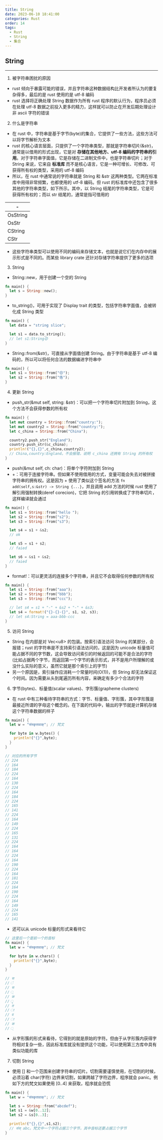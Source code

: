 ```yaml
---
title: String
date: 2023-06-10 18:41:00
categories: Rust
order: 14
tags:
  - Rust
  - String
  - 集合
---
```


## String
---
1. 被字符串困扰的原因
- rust 倾向于暴露可能的错误，并且字符串这种数据结构比开发者所认为的要复杂得多，最后的是 rust 使用的是 utf-8 编码
- rust 选择将正确处理 String 数据作为所有 rust 程序的默认行为，程序员必须在处理 utf-8 数据之前投入更多的精力，这样就可以防止在开发后期处理设计非 ascii 字符的错误

2. 什么是字符串
- 在 rust 中，字符串是基于字节(byte)的集合，它提供了一些方法，这些方法可以将字节解析为文本
- rust 的核心语言层面，只提供了一个字符串类型，那就是字符串切片(&str)，通常是以借用的形式出现，它是对 **存储在其他地方、utf-8 编码的字符串的引用**。对于字符串字面值，它是存储在二进制文件中，也是字符串切片；对于 String 来说，它来自 **标准库** 而不是核心语言，它是一种可增长、可修改、可获得所有权的类型，采用的 utf-8 编码
- 所以，在 rust 中通常说的字符串就是 String 和 &str 这两种类型。它两在标准库中用得非常频繁，也都使用的 utf-8 编码。但 rust 的标准库中还包含了很多其他的字符串类型，如下所示。其中，以 String 结尾的字符串类型，它是可获得所有权的；而以 str 结尾的，通常是指可借用的

|-|
|---|
|OsString|
|OsStr|
|CString|
|CStr|

- 这些字符串类型可以使用不同的编码来存储文本，也就是说它们在内存中的展示形式是不同的。而某些 library crate 还针对存储字符串提供了更多的选项

3. String
- String::new，用于创建一个空的 String

```rs
fn main() {
  let s = String::new();
}
```

- to_string()，可用于实现了 Display trait 的类型，包括字符串字面值，会被转化成 String 类型

```rs
fn main() {
  let data = "string slice";

  let s1 = data.to_string();
  // let s1:String😍
}
```

- String::from(&str)，可直接从字面值创建 String。由于字符串是基于 utf-8 编码的，所以可以将任何合法的数据编进字符串中

```rs
fn main() {
  let s1 = String::from("😍");
  let s2 = String::from("佫");
}
```

4. 更新 String
- push_str(&mut self, string: &str)：可以把一个字符串切片附加到 String，这个方法不会获得参数的所有权

```rs
fn main() {
  let mut country = String::from("country:");
  let mut country2 = String::from("country:");
  let c_china = String::from("China");

  country2.push_str("England");
  country.push_str(&c_china);
  println!("{},{}",c_china,country2);
  // China,country:England。不会报错，说明 c_china 还拥有 String 的所有权
}
```

- push(&mut self, ch: char)：将单个字符附加到 String
- +：可用于连接字符串。但如果不使用借用的方式，变量可能会失去对被拼接字符串的拥有权。这是因为 + 使用了类似这个签名的方法 `fn add(self,s:&str) -> String {...}`，并且调用 add 方法的时候 rust 使用了解引用强制转换(deref corecion)，它把 String 的引用转换成了字符串切片，这样编译就会通过

```rs
fn main() {
  let s1 = String::from("hello ");
  let s2 = String::from("s2");
  let s3 = String::from("s3");

  let s4 = s1 + &s2;
  // ok

  let s5 = s1 + s2;
  // faied

  let s6 = &s1 + &s2;
  // faied
}
```

- format!：可以更灵活的连接多个字符串，并且它不会取得任何参数的所有权

```rs
fn main() {
  let s1 = String::from("aaa");
  let s2 = String::from("bbb");
  let s3 = String::from("ccc");

  // let s4 = s1 + "-" + &s2 + "-" + &s3;
  let s4 = format!("{}-{}-{}", s1, s2, s3);
  // let s4:String = aaa-bbb-ccc
}
```

5. 访问 String
- String 在内部是对 Vec\<u8> 的包装。按索引语法访问 String 的某部分，会报错；rust 的字符串是不支持索引语法访问的，这是因为 unicode 标量值可能占据不同的字节数，这会导致访问索引的时候返回的可能不是合法的字符(比如占据两个字节，而返回第一个字节的表示形式，并不是用户所理解的或没什么实际的意义，虽然它就是那个索引上的字节)
- 另一个原因是，索引操作应消耗一个常量时间(O(1))，但 String 却无法保证这个时间。因为需要从头到尾遍历所有内容，来确定有多少个合法的字符

6. 字节(bytes)、标量值(scalar values)、字形簇(grapheme clusters)
- 在 rust 中有三种看待字符串的方式：字节、标量值、字形簇，其中字形簇是最接近所谓的字母这个概念的。在下面的代码中，输出的字节就是计算机存储这个字符串数据的样子

```rs
fn main() {
  let w = "संस्कृतावाक्"; // 梵文

  for byte in w.bytes() {
    println!("{}",byte);
  }
}

// 对应的所有字节
// 224
// 164
// 184
// 224
// 164
// 130
// 224
// 164
// 184
// 224
// 165
// 141
// 224
// 164
// 149
// 224
// 165
// 131
// 224
// 164
// 164
// 224
// 164
// 190
// 224
// 164
// 181
// 224
// 164
// 190
// 224
// 164
// 149
// 224
// 165
// 141
```

- 还可以从 unicode 标量的形式来看待它

```rs
// 这里后一个是前一个的音标
fn main() {
  let w = "संस्कृतावाक्"; // 梵文

  for byte in w.chars() {
    println!("{}",byte);
  }
}

// स
// ं
// स
// ्
// क
// ृ
// त
// ा
// व
// ा
// क
// ्
```

- 从字形簇的形式来看待，它得到的就是原始的字符。但由于从字形簇内获得字符相对复杂一些，因此标准库就没有提供这个功能，可以使用第三方库中具有类似功能的库

7. 切割 String
- 使用 [] 和一个范围来创建字符串的切片。切割需要谨慎使用，在切割的时候，必须沿着 char(字符) 边界来切割，如果跨越了字符边界，程序就会 panic。例如下方的梵文如果使用 [0..4] 来获取，程序就会恐慌

```rs
fn main() {
  let w = "संस्कृतावाक्"; // 梵文

  let s = String::from("abcdef");
  let s1 = &w[0..12];
  let s2 = &s[0..3];

  println!("{},{}",s1,s2);
  // संस् abc。梵文中一个字符占据三个字节，其中音标还要占据三个字节
}
```
